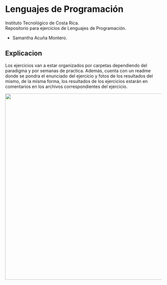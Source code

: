# Lenguajes de Programación
Instituto Tecnológico de Costa Rica.<br/>
Repositorio para ejercicios de Lenguajes de Programación. <br/>
- Samantha Acuña Montero.

## Explicacion

Los ejercicios van a estar organizados por carpetas dependiendo del paradigma y por semanas de practica. Además, cuenta con un readme donde se pondra el enunciado del ejercicio y fotos de los resultados del mismo, de la misma forma, los resultados de los ejercicios estarán en comentarios en los archivos correspondientes del ejercicio. 


<p align='center'>
<img src="https://res.cloudinary.com/dgm059qwp/image/upload/v1660613992/Lenguajes%20de%20Programacion/57bb2a1f-golang_lrj8hu.png" width="600"
</p>
